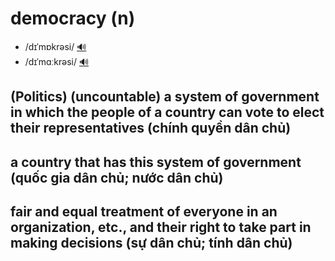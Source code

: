 # democracy (n)

- /dɪˈmɒkrəsi/ [🔊](https://www.oxfordlearnersdictionaries.com/media/english/uk_pron/d/dem/democ/democracy__gb_2.mp3)
- /dɪˈmɑːkrəsi/ [🔊](https://www.oxfordlearnersdictionaries.com/media/english/us_pron/d/dem/democ/democracy__us_1.mp3)

## (Politics) (uncountable) a system of government in which the people of a country can vote to elect their representatives (chính quyền dân chủ)

## a country that has this system of government (quốc gia dân chủ; nước dân chủ)

## fair and equal treatment of everyone in an organization, etc., and their right to take part in making decisions (sự dân chủ; tính dân chủ)
